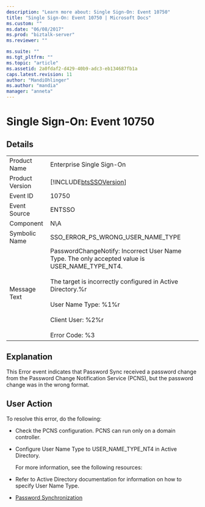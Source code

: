 ```yaml
---
description: "Learn more about: Single Sign-On: Event 10750"
title: "Single Sign-On: Event 10750 | Microsoft Docs"
ms.custom: ""
ms.date: "06/08/2017"
ms.prod: "biztalk-server"
ms.reviewer: ""

ms.suite: ""
ms.tgt_pltfrm: ""
ms.topic: "article"
ms.assetid: 2a0fdaf2-d429-40b9-adc3-eb134687fb1a
caps.latest.revision: 11
author: "MandiOhlinger"
ms.author: "mandia"
manager: "anneta"
---
```

# Single Sign-On: Event 10750
## Details  

|                 |                                                                                                                                                                                                                                                                  |
|-----------------|------------------------------------------------------------------------------------------------------------------------------------------------------------------------------------------------------------------------------------------------------------------|
|  Product Name   |                                                                                                                    Enterprise Single Sign-On                                                                                                                     |
| Product Version |                                                                                                    [!INCLUDE[btsSSOVersion](../includes/btsssoversion-md.md)]                                                                                                    |
|    Event ID     |                                                                                                                              10750                                                                                                                               |
|  Event Source   |                                                                                                                              ENTSSO                                                                                                                              |
|    Component    |                                                                                                                               N\A                                                                                                                                |
|  Symbolic Name  |                                                                                                                SSO_ERROR_PS_WRONG_USER_NAME_TYPE                                                                                                                 |
|  Message Text   | PasswordChangeNotify: Incorrect User Name Type. The only accepted value is USER_NAME_TYPE_NT4.<br /><br /> The target is incorrectly configured in Active Directory.%r<br /><br /> User Name Type: %1%r<br /><br /> Client User: %2%r<br /><br /> Error Code: %3 |

## Explanation  
 This Error event indicates that Password Sync received a password change from the Password Change Notification Service (PCNS), but the password change was in the wrong format.  

## User Action  
 To resolve this error, do the following:  

- Check the PCNS configuration. PCNS can run only on a domain controller.  

- Configure User Name Type to USER_NAME_TYPE_NT4 in Active Directory.  

  For more information, see the following resources:  

- Refer to Active Directory documentation for information on how to specify User Name Type.  

- [Password Synchronization](../core/password-synchronization2.md)
